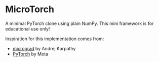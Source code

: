 # MicroTorch
A minimal PyTorch clone using plain NumPy. This mini framework is for educational use only!

Inspiration for this implementation comes from:
- [micrograd](https://github.com/karpathy/micrograd) by Andrej Karpathy
- [PyTorch](https://pytorch.org/) by Meta
